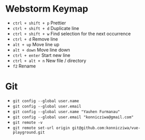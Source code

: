 # Webstorm Keymap

- `ctrl + shift + p` Prettier
- `ctrl + shift + d` Duplicate line
- `ctrl + shift + w` Find selection for the next occurrence
- `ctrl + d` Remove line
- `alt + up` Move line up
- `alt + down` Move line down
- `ctrl + enter` Start new line
- `ctrl + alt + n` New file / directory
- `f2` Rename

# Git

- `git config --global user.name`
- `git config --global user.email`
- `git config --global user.name "Yauhen Furmanau"`
- `git config --global user.email "konnicziwa@gmail.com"`
- `git remote -v`
- `git remote set-url origin git@github.com:konnicziwa/vue-playground.git`
